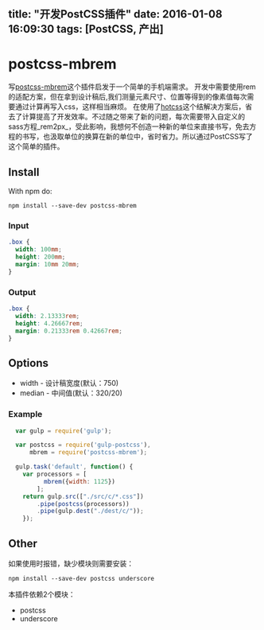 title: "开发PostCSS插件"
date: 2016-01-08 16:09:30
tags: [PostCSS, 产出]
---

# postcss-mbrem


写[postcss-mbrem](https://github.com/LingF/postcss-mbrem)这个插件启发于一个简单的手机端需求。
开发中需要使用rem的适配方案，但在拿到设计稿后,我们测量元素尺寸、位置等得到的像素值每次需要通过计算再写入css，这样相当麻烦。
在使用了[hotcss](https://github.com/imochen/hotcss)这个结解决方案后，省去了计算提高了开发效率。不过随之带来了新的问题，每次需要带入自定义的sass方程_rem2px_，受此影响，我想何不创造一种新的单位来直接书写，免去方程的书写，也汲取单位的换算在新的单位中，省时省力。所以通过PostCSS写了这个简单的插件。

## Install

With npm do:


    npm install --save-dev postcss-mbrem


### Input

``` css
.box {
  width: 100mm;
  height: 200mm;
  margin: 10mm 20mm;
}
```

### Output

``` css
.box {
  width: 2.13333rem;
  height: 4.26667rem;
  margin: 0.21333rem 0.42667rem;
}
```

## Options

  * width - 设计稿宽度(默认：750)
  * median - 中间值(默认：320/20)

### Example

``` javascript
  var gulp = require('gulp');

  var postcss = require('gulp-postcss'),
      mbrem = require('postcss-mbrem');

  gulp.task('default', function() {
    var processors = [
          mbrem({width: 1125})
        ];
    return gulp.src(["./src/c/*.css"])
        .pipe(postcss(processors))
        .pipe(gulp.dest("./dest/c/"));
    });
```

## Other
如果使用时报错，缺少模块则需要安装：

    npm install --save-dev postcss underscore

本插件依赖2个模块：

  * postcss
  * underscore